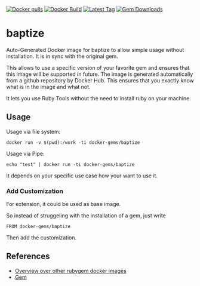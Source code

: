 [![Docker pulls](https://img.shields.io/docker/pulls/rubygem/baptize.svg)](https://hub.docker.com/r/rubygem/baptize/)
[![Docker Build](https://img.shields.io/docker/automated/rubygem/baptize.svg)](https://hub.docker.com/r/rubygem/baptize/)
[![Latest Tag](https://img.shields.io/github/tag/docker-rubygem/baptize.svg)](https://hub.docker.com/r/rubygem/baptize/)
[![Gem Downloads](https://img.shields.io/gem/dt/baptize.svg)](https://rubygems.org/gems/baptize/)
# baptize

Auto-Generated Docker image for baptize to allow simple usage without installation.
It is in sync with the original gem.

This allows to use a specific version of your favorite gem and ensures that this image will be supported in future.
The image is generated automatically from a github repository by Docker Hub.
This ensures that you exactly know what is in the image and what not.

It lets you use Ruby Tools without the need to install ruby on your machine.

## Usage

Usage via file system:

`docker run -v $(pwd):/work -ti docker-gems/baptize`

Usage via Pipe:

`echo "test" | docker run -ti docker-gems/baptize`

It depends on your specific use case how your want to use it.

### Add Customization

For extension, it could be used as base image.

So instead of struggeling with the installation of a gem, just write

`FROM docker-gems/baptize`

Then add the customization.

## References

 - [Overview over other rubygem docker images](https://github.com/thinkbot/docker-rubygem)
 - [Gem](https://rubygems.org/gems/baptize/)
